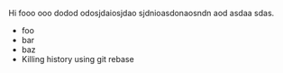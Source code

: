 Hi
fooo ooo dodod odosjdaiosjdao sjdnioasdonaosndn aod asdaa sdas.
* foo
* bar
* baz
* Killing history using git rebase